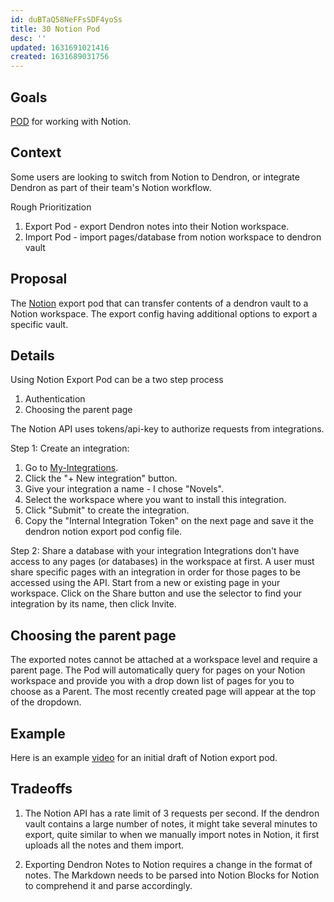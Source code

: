 ```yaml
---
id: duBTaQ58NeFFsSDF4yoSs
title: 30 Notion Pod
desc: ''
updated: 1631691021416
created: 1631689031756
---
```



## Goals
[POD](https://wiki.dendron.so/notes/66727a39-d0a7-449b-a10d-f6c438185d7f.html) for working with Notion. 

## Context
Some users are looking to switch from Notion to Dendron, or integrate Dendron as part of their team's Notion workflow.

Rough Prioritization
1. Export Pod - export Dendron notes into their Notion workspace.
2. Import Pod - import pages/database from notion workspace to dendron vault

## Proposal

The [Notion](https://www.notion.so/) export pod that can transfer contents of a dendron vault to a Notion workspace. The export config having additional options to export a specific vault.


## Details

Using Notion Export Pod can be a two step process
1. Authentication
1. Choosing the parent page

The Notion API uses tokens/api-key to authorize requests from integrations.

Step 1: Create an integration: 
1. Go to [My-Integrations](https://www.notion.com/my-integrations).
1. Click the "+ New integration" button.
1. Give your integration a name - I chose "Novels".
1. Select the workspace where you want to install this integration.
1. Click "Submit" to create the integration.
1. Copy the "Internal Integration Token" on the next page and save it the dendron notion export pod config file.

Step 2: Share a database with your integration
Integrations don't have access to any pages (or databases) in the workspace at first. A user must share specific pages with an integration in order for those pages to be accessed using the API.
Start from a new or existing page in your workspace. Click on the Share button and use the selector to find your integration by its name, then click Invite.

## Choosing the parent page

The exported notes cannot be attached at a workspace level and require a parent page.
The Pod will automatically query for pages on your Notion workspace and provide you with a drop down list of pages for you to choose as a Parent. The most recently created page will appear at the top of the dropdown.

## Example

Here is an example [video](https://www.loom.com/share/3e2972062d6a46639a34d4d60e0e4a54) for an initial draft of Notion export pod.

## Tradeoffs

1. The Notion API has a rate limit of 3 requests per second. If the dendron vault contains a large number of notes, it might take several minutes to export, quite similar to when we manually import notes in Notion, it first uploads all the notes and them import.

1. Exporting Dendron Notes to Notion requires a change in the format of notes. The Markdown needs to be parsed into Notion Blocks for Notion to comprehend it and parse accordingly.

<!--
## Discussion
 Click the link and create new discussion
https://github.com/dendronhq/dendron/discussions/new  -->
